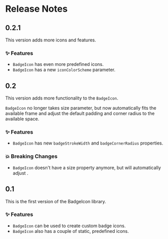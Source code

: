 # Release Notes


## 0.2.1

This version adds more icons and features. 

### ✨ Features

* `BadgeIcon` has even more predefined icons.
* `BadgeIcon` has a new `iconColorScheme` parameter.



## 0.2

This version adds more functionality to the `BadgeIcon`.

`BadgeIcon` no longer takes size parameter, but now automatically fits the available frame and adjust the default padding and corner radius to the available space. 

### ✨ Features

* `BadgeIcon` has new `badgeStrokeWidth` and `badgeCornerRadius` properties.

### 💥 Breaking Changes

* `BadgeIcon` doesn't have a size property anymore, but will automatically adjust .



## 0.1

This is the first version of the BadgeIcon library.

### ✨ Features

* `BadgeIcon` can be used to create custom badge icons.
* `BadgeIcon` also has a couple of static, predefined icons.  
